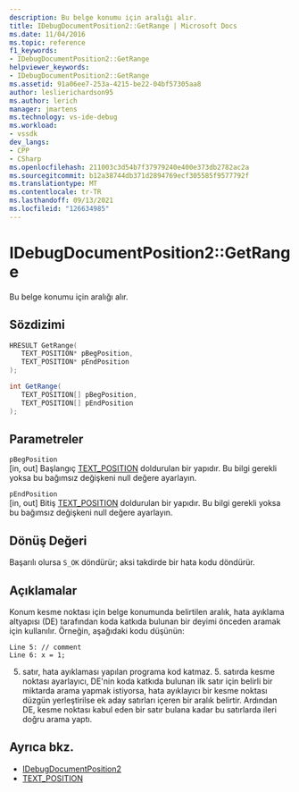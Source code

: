 ```yaml
---
description: Bu belge konumu için aralığı alır.
title: IDebugDocumentPosition2::GetRange | Microsoft Docs
ms.date: 11/04/2016
ms.topic: reference
f1_keywords:
- IDebugDocumentPosition2::GetRange
helpviewer_keywords:
- IDebugDocumentPosition2::GetRange
ms.assetid: 91a06ee7-253a-4215-be22-04bf57305aa8
author: leslierichardson95
ms.author: lerich
manager: jmartens
ms.technology: vs-ide-debug
ms.workload:
- vssdk
dev_langs:
- CPP
- CSharp
ms.openlocfilehash: 211003c3d54b7f37979240e400e373db2782ac2a
ms.sourcegitcommit: b12a38744db371d2894769ecf305585f9577792f
ms.translationtype: MT
ms.contentlocale: tr-TR
ms.lasthandoff: 09/13/2021
ms.locfileid: "126634985"
---
```

# <a name="idebugdocumentposition2getrange"></a>IDebugDocumentPosition2::GetRange
Bu belge konumu için aralığı alır.

## <a name="syntax"></a>Sözdizimi

```cpp
HRESULT GetRange( 
   TEXT_POSITION* pBegPosition,
   TEXT_POSITION* pEndPosition
);
```

```csharp
int GetRange( 
   TEXT_POSITION[] pBegPosition,
   TEXT_POSITION[] pEndPosition
);
```

## <a name="parameters"></a>Parametreler
`pBegPosition`\
[in, out] Başlangıç [TEXT_POSITION](../../../extensibility/debugger/reference/text-position.md) doldurulan bir yapıdır. Bu bilgi gerekli yoksa bu bağımsız değişkeni null değere ayarlayın.

`pEndPosition`\
[in, out] Bitiş [TEXT_POSITION](../../../extensibility/debugger/reference/text-position.md) doldurulan bir yapıdır. Bu bilgi gerekli yoksa bu bağımsız değişkeni null değere ayarlayın.

## <a name="return-value"></a>Dönüş Değeri
 Başarılı olursa `S_OK` döndürür; aksi takdirde bir hata kodu döndürür.

## <a name="remarks"></a>Açıklamalar
 Konum kesme noktası için belge konumunda belirtilen aralık, hata ayıklama altyapısı (DE) tarafından koda katkıda bulunan bir deyimi önceden aramak için kullanılır. Örneğin, aşağıdaki kodu düşünün:

```
Line 5: // comment
Line 6: x = 1;
```

 5. satır, hata ayıklaması yapılan programa kod katmaz. 5. satırda kesme noktası ayarlayıcı, DE'nin koda katkıda bulunan ilk satır için belirli bir miktarda arama yapmak istiyorsa, hata ayıklayıcı bir kesme noktası düzgün yerleştirilse ek aday satırları içeren bir aralık belirtir. Ardından DE, kesme noktası kabul eden bir satır bulana kadar bu satırlarda ileri doğru arama yaptı.

## <a name="see-also"></a>Ayrıca bkz.
- [IDebugDocumentPosition2](../../../extensibility/debugger/reference/idebugdocumentposition2.md)
- [TEXT_POSITION](../../../extensibility/debugger/reference/text-position.md)
